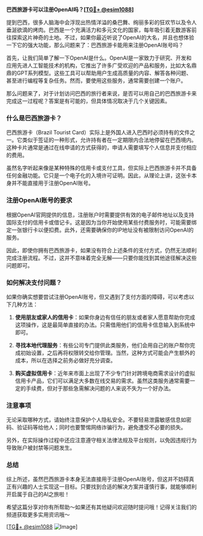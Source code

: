 **巴西旅游卡可以注册OpenAI吗？[[TG💪+ @esim1088](https://t.me/s/esim1088)]**

提到巴西，很多人脑海中会浮现出热情洋溢的桑巴舞、绚丽多彩的狂欢节以及令人垂涎欲滴的烤肉。巴西是一个充满活力和多元文化的国家，每年吸引着无数游客前往探索这片神奇的土地。不过，如果你最近听说了OpenAI的大名，并且也想体验一下它的强大功能，那么问题来了：巴西旅游卡能用来注册OpenAI账号吗？

首先，让我们简单了解一下OpenAI是什么。OpenAI是一家致力于研究、开发和应用先进人工智能技术的机构，它推出了许多广受欢迎的产品和服务，比如大名鼎鼎的GPT系列模型。这些工具可以帮助用户生成高质量的内容、解答各种问题、甚至进行编程等复杂任务。然而，要使用这些服务，通常需要创建一个账户。

那么问题来了，对于计划访问巴西的旅行者来说，是否可以用自己的巴西旅游卡来完成这一过程呢？答案是有可能的，但具体情况取决于几个关键因素。

### 什么是巴西旅游卡？

巴西旅游卡（Brazil Tourist Card）实际上是外国人进入巴西时必须持有的文件之一。它类似于签证的一种形式，允许持有者在一定期限内合法地停留在巴西境内。这种卡片通常是通过在线申请的方式获得的，申请人需要填写个人信息并支付相应的费用。

虽然名字听起来像是某种特殊的信用卡或支付工具，但实际上巴西旅游卡并不具备任何金融功能。它只是一个电子化的入境许可证明。因此，从理论上讲，这张卡本身并不能直接用于注册OpenAI账号。

### 注册OpenAI账号的要求

根据OpenAI官网提供的信息，注册账户时需要提供有效的电子邮件地址以及支持国际支付的信用卡或借记卡。这是因为当你开始使用某些付费服务时，可能需要绑定一张银行卡以便扣费。此外，还需要确保你的IP地址没有被限制访问OpenAI的服务。

因此，即使你拥有巴西旅游卡，如果没有符合上述条件的支付方式，仍然无法顺利完成注册流程。不过，这并不意味着完全无解——只要你能找到其他途径解决这些问题即可。

### 如何解决支付问题？

如果你确实想要尝试注册OpenAI账号，但又遇到了支付方面的障碍，可以考虑以下几种方法：

1. **使用朋友或家人的信用卡**：如果你身边有信任的朋友或者家人愿意帮助你完成这项操作，这是最简单直接的办法。只需借用他们的信用卡信息输入到系统中即可。
   
2. **寻找本地代理服务**：有些公司专门提供此类服务，他们会用自己的账户帮你完成初始设置，之后再将权限转交给你管理。当然，这种方式可能会产生额外的成本，所以在选择之前务必做好充分调查。

3. **购买虚拟信用卡**：近年来市面上出现了不少专门针对跨境电商需求设计的虚拟信用卡产品，它们可以满足大多数在线交易的需求。虽然这类服务通常需要一定的手续费，但对于那些急需解决问题的人来说不失为一个好办法。

### 注意事项

无论采取哪种方式，请始终注意保护个人隐私安全。不要轻易泄露敏感信息如密码、验证码等给他人；同时也要警惕网络诈骗行为，避免遭受不必要的损失。

另外，在实际操作过程中还应注意遵守相关法律法规及平台规则，以免因违规行为导致账户被封禁等问题发生。

### 总结

综上所述，虽然巴西旅游卡本身无法直接用于注册OpenAI账号，但这并不妨碍真正有兴趣的人士实现这一目标。只要找到合适的解决方案并谨慎行事，就能够顺利开启属于自己的AI之旅啦！

希望这篇分享对你有所帮助～如果还有其他疑问欢迎随时提问哦！记得关注我们的频道获取更多实用资讯哦～

[[TG💪+ @esim1088](https://t.me/s/esim1088) ![Image](https://i.postimg.cc/4NQfJmqS/Snipaste-2025-05-13-00-14-12.png)]